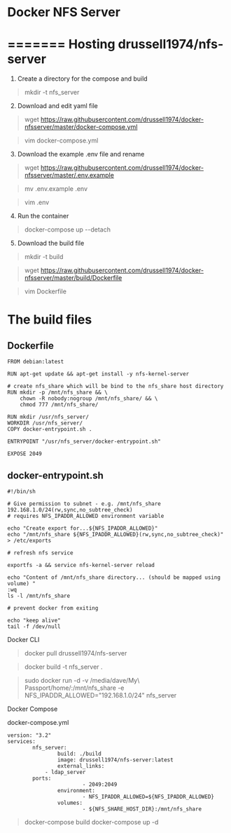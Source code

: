 Docker NFS Server
=================
=======
Hosting drussell1974/nfs-server
=======================

1. Create a directory for the compose and build

> mkdir -t nfs_server

2. Download and edit yaml file

> wget https://raw.githubusercontent.com/drussell1974/docker-nfsserver/master/docker-compose.yml

> vim docker-compose.yml

3. Download the example .env file and rename

> wget https://raw.githubusercontent.com/drussell1974/docker-nfsserver/master/.env.example

> mv .env.example .env

> vim .env

4. Run the container

> docker-compose up --detach

5. Download the build file

> mkdir -t build

> wget https://raw.githubusercontent.com/drussell1974/docker-nfsserver/master/build/Dockerfile

> vim Dockerfile 

The build files
===========

Dockerfile
-------------

```
FROM debian:latest

RUN apt-get update && apt-get install -y nfs-kernel-server

# create nfs_share which will be bind to the nfs_share host directory
RUN mkdir -p /mnt/nfs_share && \
	chown -R nobody:nogroup /mnt/nfs_share/ && \
	chmod 777 /mnt/nfs_share/

RUN mkdir /usr/nfs_server/
WORKDIR /usr/nfs_server/
COPY docker-entrypoint.sh .

ENTRYPOINT "/usr/nfs_server/docker-entrypoint.sh"

EXPOSE 2049
```

docker-entrypoint.sh
-------------------------

```
#!/bin/sh

# Give permission to subnet - e.g. /mnt/nfs_share 192.168.1.0/24(rw,sync,no_subtree_check)
# requires NFS_IPADDR_ALLOWED environment variable

echo "Create export for...${NFS_IPADDR_ALLOWED}"
echo "/mnt/nfs_share ${NFS_IPADDR_ALLOWED}(rw,sync,no_subtree_check)" > /etc/exports

# refresh nfs service

exportfs -a && service nfs-kernel-server reload

echo "Content of /mnt/nfs_share directory... (should be mapped using volume) "
:wq
ls -l /mnt/nfs_share

# prevent docker from exiting

echo "keep alive"
tail -f /dev/null

```

Docker CLI

> docker pull drussell1974/nfs-server

> docker build -t nfs_server .


> sudo docker run -d -v /media/dave/My\ Passport/home/:/mnt/nfs_share -e NFS_IPADDR_ALLOWED="192.168.1.0/24" nfs_server

Docker Compose

docker-compose.yml

```
version: "3.2"
services:
        nfs_server:
                build: ./build
                image: drussell1974/nfs-server:latest
                external_links:
			- ldap_server
		ports:
                        - 2049:2049
                environment:
                        - NFS_IPADDR_ALLOWED=${NFS_IPADDR_ALLOWED}
                volumes:
                        - ${NFS_SHARE_HOST_DIR}:/mnt/nfs_share

```

> docker-compose build
> docker-compose up -d

